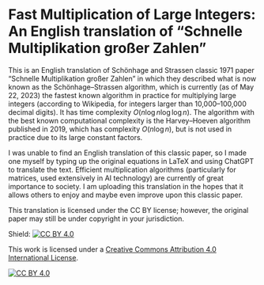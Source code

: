 # Fast Multiplication of Large Integers: An English translation of “Schnelle Multiplikation großer Zahlen”

This is an English translation of Schönhage and Strassen classic 1971 paper “Schnelle Multiplikation großer Zahlen” in which they described what is now known as the Schönhage–Strassen algorithm, which is currently (as of May 22, 2023) the fastest known algorithm in practice for multiplying large integers (according to Wikipedia, for integers larger than 10,000–100,000 decimal digits). It has time complexity $O(n \log n \log \log n)$. The algorithm with the best known computational complexity is the Harvey–Hoeven algorithm published in 2019, which has complexity $O(n \log n)$, but is not used in practice due to its large constant factors.

I was unable to find an English translation of this classic paper, so I made one myself by typing up the original equations in LaTeX and using ChatGPT to translate the text. Efficient multiplication algorithms (particularly for matrices, used extensively in AI technology) are currently of great importance to society. I am uploading this translation in the hopes that it allows others to enjoy and maybe even improve upon this classic paper.

This translation is licensed under the CC BY license; however, the original paper may still be under copyright in your jurisdiction.

Shield: [![CC BY 4.0][cc-by-shield]][cc-by]

This work is licensed under a
[Creative Commons Attribution 4.0 International License][cc-by].

[![CC BY 4.0][cc-by-image]][cc-by]

[cc-by]: http://creativecommons.org/licenses/by/4.0/
[cc-by-image]: https://i.creativecommons.org/l/by/4.0/88x31.png
[cc-by-shield]: https://img.shields.io/badge/License-CC%20BY%204.0-lightgrey.svg
